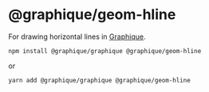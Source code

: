 # @graphique/geom-hline

For drawing horizontal lines in [Graphique](https://github.com/graphiquejs/graphique).

```shell
npm install @graphique/graphique @graphique/geom-hline
```

or

```shell
yarn add @graphique/graphique @graphique/geom-hline
```
